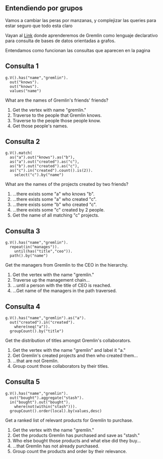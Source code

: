 ## Entendiendo por grupos

Vamos a cambiar las peras por manzanas, y complejizar las queries para estar seguro que todo esta claro

Vayan al [Link](https://tinkerpop.apache.org/gremlin.html) donde aprenderemos de Gremlin como lenguaje declarativo para consulta de bases de datos orientadas a grafos.

Entendamos como funcionan las consultas que aparecen en la pagina

## Consulta 1
```
g.V().has("name","gremlin").
  out("knows").
  out("knows").
  values("name")
```
What are the names of Gremlin's friends' friends?

1. Get the vertex with name "gremlin."
2. Traverse to the people that Gremlin knows.
3. Traverse to the people those people know.
4. Get those people's names.

## Consulta 2
```
g.V().match(
  as("a").out("knows").as("b"),
  as("a").out("created").as("c"),
  as("b").out("created").as("c"),
  as("c").in("created").count().is(2)).
    select("c").by("name")
```
What are the names of the projects created by two friends?

1. ...there exists some "a" who knows "b".
2. ...there exists some "a" who created "c".
3. ...there exists some "b" who created "c".
4. ...there exists some "c" created by 2 people.
5. Get the name of all matching "c" projects.

## Consulta 3
```
g.V().has("name","gremlin").
  repeat(in("manages")).
    until(has("title","ceo")).
  path().by("name")
```
Get the managers from Gremlin to the CEO in the hierarchy.

1. Get the vertex with the name "gremlin."
2. Traverse up the management chain...
3. ...until a person with the title of CEO is reached.
4. ...Get name of the managers in the path traversed.

## Consulta 4
```
g.V().has("name","gremlin").as("a").
  out("created").in("created").
    where(neq("a")).
  groupCount().by("title")
```
Get the distribution of titles amongst Gremlin's collaborators.

1. Get the vertex with the name "gremlin" and label it "a."
2. Get Gremlin's created projects and then who created them...
3. ...that are not Gremlin.
4. Group count those collaborators by their titles.

## Consulta 5
```
g.V().has("name","gremlin").
  out("bought").aggregate("stash").
  in("bought").out("bought").
    where(not(within("stash"))).
  groupCount().order(local).by(values,desc)
```
Get a ranked list of relevant products for Gremlin to purchase.

1. Get the vertex with the name "gremlin."
2. Get the products Gremlin has purchased and save as "stash."
3. Who else bought those products and what else did they buy...
4. ...that Gremlin has not already purchased.
5. Group count the products and order by their relevance.


